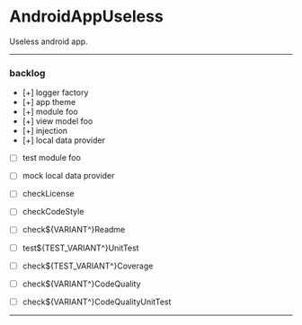 # AndroidAppUseless
Useless android app.

---

### backlog

 - [+] logger factory
 - [+] app theme
 - [+] module foo
 - [+] view model foo
 - [+] injection
 - [+] local data provider
 - [ ] test module foo
 - [ ] mock local data provider

 - [ ] checkLicense
 - [ ] checkCodeStyle
 - [ ] check${VARIANT^}Readme
 - [ ] test${TEST_VARIANT^}UnitTest
 - [ ] check${TEST_VARIANT^}Coverage
 - [ ] check${VARIANT^}CodeQuality
 - [ ] check${VARIANT^}CodeQualityUnitTest

---
